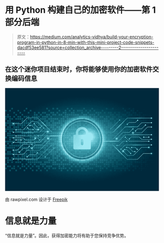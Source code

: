 # 用 Python 构建自己的加密软件——第 1 部分后端

> 原文：<https://medium.com/analytics-vidhya/build-your-encryption-program-in-python-in-8-min-with-this-mini-project-code-snippets-dacdf53ee581?source=collection_archive---------2----------------------->

## 在这个迷你项目结束时，你将能够使用你的加密软件交换编码信息

![](img/409b9de111480ce69fbfc3ff0a365281.png)

由 rawpixel.com 设计于 [Freepik](https://www.freepik.com/free-vector/cyber-security-concept_4239575.htm#page=1&query=encryption&position=0)

# 信息就是力量

“信息就是力量”。因此，获得加密能力将有助于您保持竞争优势。